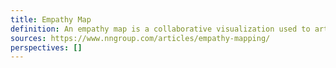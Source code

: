 ```yaml
---
title: Empathy Map
definition: An empathy map is a collaborative visualization used to articulate what we know about a particular type of user. It externalizes knowledge about users in order to 1) create a shared understanding of user needs, and 2) aid in decision making.
sources: https://www.nngroup.com/articles/empathy-mapping/
perspectives: []
---
```


